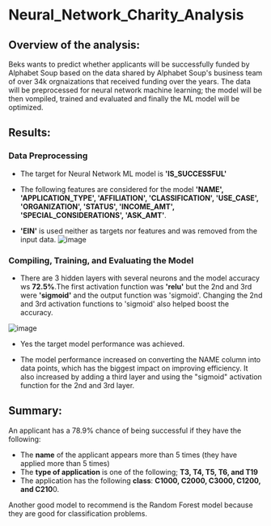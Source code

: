 # Neural_Network_Charity_Analysis

## Overview of the analysis: 
Beks wants to predict whether applicants will be successfully funded by Alphabet Soup based on the data shared by Alphabet Soup's business team of over 34k orgnaizations that received funding over the years. The data will be preprocessed for neural network machine learning; the model will be then vompiled, trained and evaluated and finally the ML model will be optimized.

## Results:

### Data Preprocessing
- The target for Neural Network ML model is **'IS_SUCCESSFUL'**

- The following features are considered for the model **'NAME', 'APPLICATION_TYPE', 'AFFILIATION', 'CLASSIFICATION', 'USE_CASE', 'ORGANIZATION', 'STATUS', 'INCOME_AMT', 'SPECIAL_CONSIDERATIONS', 'ASK_AMT'**.

- **'EIN'** is used neither as targets nor features and was removed from the input data.
![image](https://user-images.githubusercontent.com/84694664/141724741-a80436fe-bacd-41a2-a394-f93c7868b837.png)

### Compiling, Training, and Evaluating the Model

- There are 3 hidden layers with several neurons and the model accuracy ws **72.5%**.The first activation function was **'relu'** but the 2nd and 3rd were **'sigmoid'** and the output function was 'sigmoid'. Changing the 2nd and 3rd activation functions to 'sigmoid' also helped boost the accuracy.

![image](https://user-images.githubusercontent.com/84694664/141724849-bc77e723-2c3a-4871-9d66-49449aca4fda.png)

- Yes the target model performance was achieved.

- The model performance increased on converting the NAME column into data points, which has the biggest impact on improving efficiency. It also increased by adding a third layer and using the "sigmoid" activation function for the 2nd and 3rd layer.

## Summary: 
An applicant has a 78.9% chance of being successful if they have the following:
- The **name** of the applicant appears more than 5 times (they have applied more than 5 times)
- The **type of application** is one of the following; **T3, T4, T5, T6, and T19**
- The application has the following **class**: **C1000, C2000, C3000, C1200, and C210**0.

Another good model to recommend is the Random Forest model because they are good for classification problems. 
